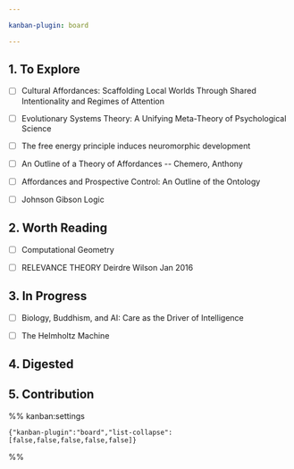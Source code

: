 ```yaml
---

kanban-plugin: board

---
```


## 1. To Explore

- [ ] Cultural Affordances: Scaffolding Local Worlds Through Shared Intentionality and Regimes of Attention
- [ ] Evolutionary Systems Theory: A Unifying Meta-Theory of Psychological Science
- [ ] The free energy principle induces neuromorphic development
- [ ] An Outline of a Theory of Affordances -- Chemero, Anthony
- [ ] Affordances and Prospective Control: An Outline of the Ontology
- [ ] Johnson Gibson Logic


## 2. Worth Reading

- [ ] Computational Geometry
- [ ] RELEVANCE THEORY Deirdre Wilson Jan 2016


## 3. In Progress

- [ ] Biology, Buddhism, and AI: Care as the Driver of Intelligence
- [ ] The Helmholtz Machine


## 4. Digested



## 5. Contribution





%% kanban:settings
```
{"kanban-plugin":"board","list-collapse":[false,false,false,false,false]}
```
%%